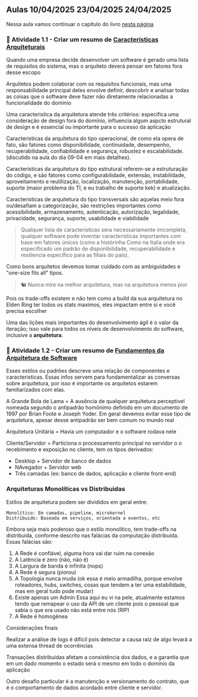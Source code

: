 ## Aulas 10/04/2025 23/04/2025 24/04/2025

Nessa aula vamos continuar o capítulo do livro [nesta página](https://integrada.minhabiblioteca.com.br/reader/books/9788550819754/epubcfi/6/26[%3Bvnd.vst.idref%3Dcap4.xhtml]!/4/2/2/1:0[%2CCAP])


### 📄 Atividade 1.1 - Criar um resumo de [Características Arquiteturais](https://integrada.minhabiblioteca.com.br/reader/books/9788550819754/epubcfi/6/26%5B%3Bvnd.vst.idref%3Dcap4.xhtml%5D!/4)

Quando uma empresa decide desenvolver um software é gerado uma lista de requisitos do sistema, mas o arquiteto deverá pensar em fatores fora desse escopo

Arquitetos podem colaborar com os requisitos funcionais, mas uma responsabilidade principal deles envolve definir, descobrir e analisar todas as coisas que o software deve fazer não diretamente relacionadas a funcionalidade do domínio

Uma caracteristica da arquitetura atende três critérios: especifica uma consideração de design fora do domínio, influencia algum aspcto estrutural de design e é essencial ou importante para o sucesso da aplicação

Caracteristicas da arquitetura do tipo operacional, de como ela opera de fato, são fatores como disponibilidade, continuidade, desempenho, recuperabilidade, confiabilidade e segurança, robustez e escalabilidade. (discutido na aula do dia 09-04 em mais detalhes).

Caracteristicas da arquitetura do tipo estrutural referem-se a estruturação do código, e são fatores como configurabilidade, extensão, instabilidade, aproveitamento e reutilização, localização, manutenção, portabilidade, suporte (maior problema do TI, e eu trabalho de suporte kek) e atualização.

Caracteristicas de arquitetura do tipo transversais são aquelas meio fora ou/desafiam a categorização, são restrições importantes como acessibilidade, armazenamento, autenticação, autorização, legalidade, privacidade, segurança, suporte, usabilidade e viabilidade

> Qualquer lista de caracteristicas sera necessariamente imcompleta, qualquer software pode inventar caracteristicas importantes com base em fatores únicos (como a histórinha Como na Italia onde era especificado um padrão de disponibilidade, recuperabilidade e resiliencia específico para as filiais do país).

Como bons arquitetos devemos tomar cuidado com as ambiguidades e "one-size fits all" tipos.

> 🐿️ Nunca mire na melhor arquitetura, mas na arquitetura menos pior

Pois os trade-offs existem e não tem como a build da sua arquitetura no Elden Ring ter todos os stats maximos, eles impactam entre si e você precisa escolher

Uma das lições mais importantes do desenvolvimento ágil é o valor da iteração; isso vale para todos os níveis de desenvolvimento do software, inclusive a **arquitetura**.

### 📄 Atividade 1.2 - Criar um resumo de [Fundamentos da Arquitetura de Software](https://integrada.minhabiblioteca.com.br/reader/books/9788550819754/epubcfi/6/38%5B%3Bvnd.vst.idref%3Dcap9.xhtml%5D!/4)


Esses estilos ou padrões descreve uma relação de componentes e caracteristicas. Essas infos servem para fundamentalizar as conversas sobre arquitetura, por isso é importante os arquitetos estarem familiarizados com elas.

A Grande Bola de Lama = A ausência de qualquer arquitetura perceptivel nomeada segundo o antipadrão homônimo definido em um documento de 1997 por Brian Foote e Joseph Yoder. Em geral devemos evitar esse tipo de arquitetura, apesar desse antipadrão ser bem comum no mundo real

Arquitetura Unitária = Havia um computador e o software rodava nele

Cliente/Servidor = Particiona o processamento principal no servidor o o recebimento e exposição no cliente, tem os tipos derivados:

+ Desktop + Servidor de banco de dados
+ NAvegador + Servidor web
+ Três camadas (ex: banco de dados, aplicação e cliente front-end)


### Arquiteturas Monolíticas vs Distribuidas

Estilos de arquitetura podem ser divididos em geral entre:
    
    Monolítico: Em camadas, pipeline, microkernel
    Distribuido: Baseada em serviços, orientada a eventos, etc

Embora seja mais poderoso que o estilo monolítico, tem trade-offs na distribuida, conforme descrito nas falácias da computação distribuida. Essas falácias são:

1. A Rede é confiável, alguma hora vai dar ruim na conexão
2. A Latência é zero (não, não é)
3. A Largura de banda é infinita (nops)
4. A Rede é segura (piorou)
5. A Topologia nunca muda (ok essa é meio armadilha, porque envolve roteadores, hubs, switches, cosas que tendem a ter uma estabilidade, mas em geral tudo pode mudar)
6. Existe apenas um Admin
    Essa aqui eu vi na pele, atualmente estamos tendo que remapear o uso da API de um cliente pois o pessoal que sabia o que era usado não está entre nós (RIP)
7. A Rede é homogênea

Considerações finais

Realizar a análise de logs é difícil pois detectar a causa raiz de algo levará a uma extensa thread de ocorrências

Transações distribuidas afetam a consistência dos dados, e a garantia que em um dado momento o estado será o mesmo em todo o domínio da aplicação

Outro desafio particular é a manutenção e versionamento  do contrato, que é o comportamento de dados acordado entre cliente e servidor.

